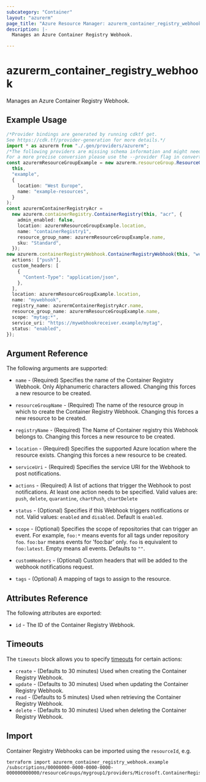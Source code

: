 ```yaml
---
subcategory: "Container"
layout: "azurerm"
page_title: "Azure Resource Manager: azurerm_container_registry_webhook"
description: |-
  Manages an Azure Container Registry Webhook.

---
```


# azurerm\_container\_registry\_webhook

Manages an Azure Container Registry Webhook.

## Example Usage

```typescript
/*Provider bindings are generated by running cdktf get.
See https://cdk.tf/provider-generation for more details.*/
import * as azurerm from "./.gen/providers/azurerm";
/*The following providers are missing schema information and might need manual adjustments to synthesize correctly: azurerm.
For a more precise conversion please use the --provider flag in convert.*/
const azurermResourceGroupExample = new azurerm.resourceGroup.ResourceGroup(
  this,
  "example",
  {
    location: "West Europe",
    name: "example-resources",
  }
);
const azurermContainerRegistryAcr =
  new azurerm.containerRegistry.ContainerRegistry(this, "acr", {
    admin_enabled: false,
    location: azurermResourceGroupExample.location,
    name: "containerRegistry1",
    resource_group_name: azurermResourceGroupExample.name,
    sku: "Standard",
  });
new azurerm.containerRegistryWebhook.ContainerRegistryWebhook(this, "webhook", {
  actions: ["push"],
  custom_headers: [
    {
      "Content-Type": "application/json",
    },
  ],
  location: azurermResourceGroupExample.location,
  name: "mywebhook",
  registry_name: azurermContainerRegistryAcr.name,
  resource_group_name: azurermResourceGroupExample.name,
  scope: "mytag:*",
  service_uri: "https://mywebhookreceiver.example/mytag",
  status: "enabled",
});

```

## Argument Reference

The following arguments are supported:

*   `name` - (Required) Specifies the name of the Container Registry Webhook. Only Alphanumeric characters allowed. Changing this forces a new resource to be created.

*   `resourceGroupName` - (Required) The name of the resource group in which to create the Container Registry Webhook. Changing this forces a new resource to be created.

*   `registryName` - (Required) The Name of Container registry this Webhook belongs to. Changing this forces a new resource to be created.

*   `location` - (Required) Specifies the supported Azure location where the resource exists. Changing this forces a new resource to be created.

*   `serviceUri` - (Required) Specifies the service URI for the Webhook to post notifications.

*   `actions` - (Required) A list of actions that trigger the Webhook to post notifications. At least one action needs to be specified. Valid values are: `push`, `delete`, `quarantine`, `chartPush`, `chartDelete`

*   `status` - (Optional) Specifies if this Webhook triggers notifications or not. Valid values: `enabled` and `disabled`. Default is `enabled`.

*   `scope` - (Optional) Specifies the scope of repositories that can trigger an event. For example, `foo:*` means events for all tags under repository `foo`. `foo:bar` means events for 'foo:bar' only. `foo` is equivalent to `foo:latest`. Empty means all events. Defaults to `""`.

*   `customHeaders` - (Optional) Custom headers that will be added to the webhook notifications request.

*   `tags` - (Optional) A mapping of tags to assign to the resource.

## Attributes Reference

The following attributes are exported:

* `id` - The ID of the Container Registry Webhook.

## Timeouts

The `timeouts` block allows you to specify [timeouts](https://www.terraform.io/language/resources/syntax#operation-timeouts) for certain actions:

* `create` - (Defaults to 30 minutes) Used when creating the Container Registry Webhook.
* `update` - (Defaults to 30 minutes) Used when updating the Container Registry Webhook.
* `read` - (Defaults to 5 minutes) Used when retrieving the Container Registry Webhook.
* `delete` - (Defaults to 30 minutes) Used when deleting the Container Registry Webhook.

## Import

Container Registry Webhooks can be imported using the `resourceId`, e.g.

```shell
terraform import azurerm_container_registry_webhook.example /subscriptions/00000000-0000-0000-0000-000000000000/resourceGroups/mygroup1/providers/Microsoft.ContainerRegistry/registries/myregistry1/webHooks/mywebhook1
```
